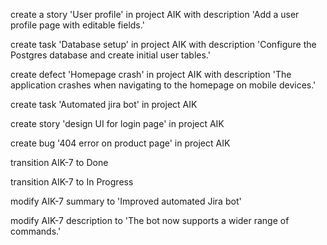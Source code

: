 create a story 'User profile' in project AIK with description 'Add a user profile page with editable fields.'

create task 'Database setup' in project AIK with description 'Configure the Postgres database and create initial user tables.'

create defect 'Homepage crash' in project AIK with description 'The application crashes when navigating to the homepage on mobile devices.'

create task 'Automated jira bot' in project AIK

create story 'design UI for login page' in project AIK

create bug '404 error on product page' in project AIK

transition AIK-7 to Done

transition AIK-7 to In Progress

modify AIK-7 summary to 'Improved automated Jira bot'

modify AIK-7 description to 'The bot now supports a wider range of commands.'
